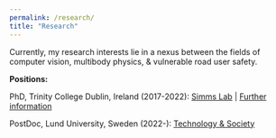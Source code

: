```yaml
---
permalink: /research/
title: "Research"
---
```


Currently, my research interests lie in a nexus between the fields of computer vision, multibody physics, & vulnerable road user safety.

**Positions:**

PhD, Trinity College Dublin, Ireland (2017-2022): 
<a href="https://www.csimmslab.com/research-group/kevin-gildea" target="_blank">Simms Lab</a> | <a href="https://kevgildea.github.io/research/PhD" target="_blank">Further information</a>

PostDoc, Lund University, Sweden (2022-): 
<a href="https://portal.research.lu.se/en/organisations/transport-and-roads" target="_blank">Technology & Society</a>


